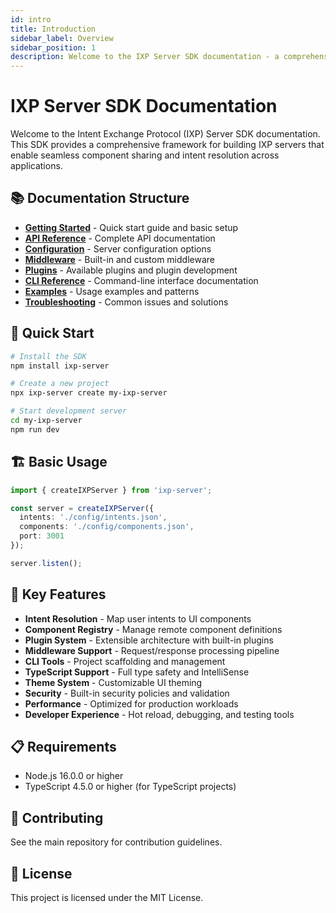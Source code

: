 ```yaml
---
id: intro
title: Introduction
sidebar_label: Overview
sidebar_position: 1
description: Welcome to the IXP Server SDK documentation - a comprehensive framework for building intent-driven applications
---
```


# IXP Server SDK Documentation

Welcome to the Intent Exchange Protocol (IXP) Server SDK documentation. This SDK provides a comprehensive framework for building IXP servers that enable seamless component sharing and intent resolution across applications.

## 📚 Documentation Structure

- **[Getting Started](./getting-started.md)** - Quick start guide and basic setup
- **[API Reference](./api-reference.md)** - Complete API documentation
- **[Configuration](./configuration.md)** - Server configuration options
- **[Middleware](./middleware.md)** - Built-in and custom middleware
- **[Plugins](./plugins.md)** - Available plugins and plugin development
- **[CLI Reference](./cli-reference.md)** - Command-line interface documentation
- **[Examples](./examples.md)** - Usage examples and patterns
- **[Troubleshooting](./troubleshooting.md)** - Common issues and solutions

## 🚀 Quick Start

```bash
# Install the SDK
npm install ixp-server

# Create a new project
npx ixp-server create my-ixp-server

# Start development server
cd my-ixp-server
npm run dev
```

## 🏗️ Basic Usage

```typescript
import { createIXPServer } from 'ixp-server';

const server = createIXPServer({
  intents: './config/intents.json',
  components: './config/components.json',
  port: 3001
});

server.listen();
```

## 🌟 Key Features

- **Intent Resolution** - Map user intents to UI components
- **Component Registry** - Manage remote component definitions
- **Plugin System** - Extensible architecture with built-in plugins
- **Middleware Support** - Request/response processing pipeline
- **CLI Tools** - Project scaffolding and management
- **TypeScript Support** - Full type safety and IntelliSense
- **Theme System** - Customizable UI theming
- **Security** - Built-in security policies and validation
- **Performance** - Optimized for production workloads
- **Developer Experience** - Hot reload, debugging, and testing tools

## 📋 Requirements

- Node.js 16.0.0 or higher
- TypeScript 4.5.0 or higher (for TypeScript projects)

## 🤝 Contributing

See the main repository for contribution guidelines.

## 📄 License

This project is licensed under the MIT License.